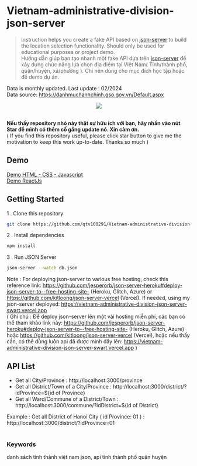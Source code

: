 # Vietnam-administrative-division-json-server

> Instruction helps you create a fake API based on [json-server](https://github.com/typicode/json-server) to build the location selection functionality. Should only be used for educational purposes or project demo.\
> Hướng dẫn giúp bạn tạo nhanh một fake API dựa trên [json-server](https://github.com/typicode/json-server) để xây dựng chức năng lựa chọn địa điểm tại Việt Nam( Tỉnh/thành phố, quận/huyện, xã/phường ). Chỉ nên dùng cho mục đích học tập hoặc để demo dự án.

Data is monthly updated. Last update : 02/2024\
Data source: https://danhmuchanhchinh.gso.gov.vn/Default.aspx
<br/>

<div align="center"><img src='https://res.cloudinary.com/dqfemw7l4/image/upload/v1682758791/stuff/ezgif.com-video-to-gif_vlii0x.gif'></div>
<br/>

<b>Nếu thấy repository nhỏ này thật sự hữu ích với bạn, hãy nhấn vào nút Star để mình có thêm cố gắng update nó. Xin cảm ơn.</b>
<br>
( If you find this repository useful, please click star button to give me the motivation to keep this work up-to-date. Thanks so much )
<br>

## Demo

[Demo HTML - CSS - Javascript](https://codepen.io/qtv10291/pen/QWNxWer)
<br>
[Demo ReactJs](https://codepen.io/qtv10291/pen/gOdNgNo)

## Getting Started

1 . Clone this repository

```bash
git clone https://github.com/qtv100291/Vietnam-administrative-division-json-server.git
```

2 . Install dependencies

```bash
npm install
```

3 . Run JSON Server

```bash
json-server --watch db.json
```

Note : For deploying json-server to various free hosting, check this reference link:
https://github.com/jesperorb/json-server-heroku#deploy-json-server-to--free-hosting-site- (Heroku, Glitch, Azure) or https://github.com/kitloong/json-server-vercel (Vercel). If needed, using my json-server deployed: https://vietnam-administrative-division-json-server-swart.vercel.app <br>
( Ghi chú : Để deploy json-server lên một vài hosting miễn phí, các bạn có thể tham khảo link này: https://github.com/jesperorb/json-server-heroku#deploy-json-server-to--free-hosting-site- (Heroku, Glitch, Azure) hoặc https://github.com/kitloong/json-server-vercel (Vercel), hoặc nếu thấy cần, có thể dùng luôn api đã được mình đẩy lên: https://vietnam-administrative-division-json-server-swart.vercel.app )

## API List

- Get all City/Province : http://localhost:3000/province
- Get all District/Town of a City/Province : http://localhost:3000/district/?idProvince=${id of Province}
- Get all Ward/Commune of a District/Town : http://localhost:3000/commune/?idDistrict=${id of District}

Example : Get all District of Hanoi City ( id Province: 01 ) : http://localhost:3000/district/?idProvince=01
<br>
<br>

### Keywords

danh sách tỉnh thành việt nam json, api tỉnh thành phố quận huyện
